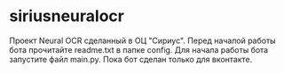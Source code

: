 # siriusneuralocr
Проект Neural OCR сделанный в ОЦ "Сириус".
Перед началой работы бота прочитайте readme.txt в папке config.
Для начала работы бота запустите файл main.py. 
Пока бот сделан только для вконтакте.
